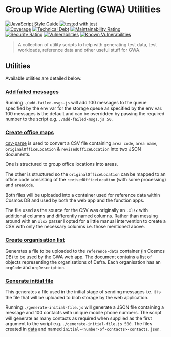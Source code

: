 # Group Wide Alerting (GWA) Utilities

[![JavaScript Style Guide](https://img.shields.io/badge/code_style-standard-brightgreen.svg)](https://standardjs.com)
[![tested with jest](https://img.shields.io/badge/tested_with-jest-99424f.svg)](https://github.com/facebook/jest)\
[![Coverage](https://sonarcloud.io/api/project_badges/measure?project=DEFRA_gwa-utils&metric=coverage)](https://sonarcloud.io/dashboard?id=DEFRA_gwa-utils)
[![Technical Debt](https://sonarcloud.io/api/project_badges/measure?project=DEFRA_gwa-utils&metric=sqale_index)](https://sonarcloud.io/dashboard?id=DEFRA_gwa-utils)
[![Maintainability Rating](https://sonarcloud.io/api/project_badges/measure?project=DEFRA_gwa-utils&metric=sqale_rating)](https://sonarcloud.io/dashboard?id=DEFRA_gwa-utils)\
[![Security Rating](https://sonarcloud.io/api/project_badges/measure?project=DEFRA_gwa-utils&metric=security_rating)](https://sonarcloud.io/dashboard?id=DEFRA_gwa-utils)
[![Vulnerabilities](https://sonarcloud.io/api/project_badges/measure?project=DEFRA_gwa-utils&metric=vulnerabilities)](https://sonarcloud.io/dashboard?id=DEFRA_gwa-utils)
[![Known Vulnerabilities](https://snyk.io/test/github/defra/gwa-utils/badge.svg)](https://snyk.io/test/github/defra/gwa-utils)

> A collection of utility scripts to help with generating test data, test
> workloads, reference data and other useful stuff for GWA.

## Utilities

Available utilities are detailed below.

### [Add failed messages](./add-failed-msgs.js)

Running `./add-failed-msgs.js` will add 100 messages to the queue specified by
the env var for the storage queue as specified by the env var. 100 messages is
the default and can be overridden by passing the required number to the script
e.g. `./add-failed-msgs.js 50`.

### [Create office maps](./create-office-maps.js)

[csv-parse](https://csv.js.org/parse/) is used to convert a CSV file containing
`area code`, `area name`, `originalOfficeLocation` & `revisedOfficeLocation`
into two JSON documents.

One is structured to group office locations into areas.

The other is structured so the `originalOfficeLocation` can be mapped to
an office code consisting of the `revisedOfficeLocation` (with some processing)
and `areaCode`.

Both files will be uploaded into a container used for reference data within
Cosmos DB and used by both the web app and the function apps.

The file used as the source for the CSV was originally an `.xlsx` with
additional columns and differently named columns. Rather than messing around
with an `xlsx` parser I opted for a little manual intervention to create a CSV
with only the necessary columns i.e. those mentioned above.

### [Create organisation list](./create-organisation-list.js)

Generates a file to be uploaded to the `reference-data` container (in Cosmos
DB) to be used by the GWA web app. The document contains a list of objects
representing the organisations of Defra. Each organisation has an `orgCode` and
`orgDescription`.

### [Generate initial file](./generate-initial-file.js)

This generates a file used in the initial stage of sending messages i.e. it is
the file that will be uploaded to blob storage by the web application.

Running `./generate-initial-file.js` will generate a JSON file containing a
message and 100 contacts with unique mobile phone numbers. The script will
generate as many contacts as required when supplied as the first argument to
the script e.g.  `./generate-initial-file.js 500`. The files created in
[data](./data) and named `initial-<number-of-contacts>-contacts.json`.
